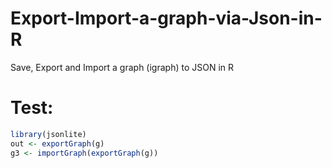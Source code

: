 # Export-Import-a-graph-via-Json-in-R
Save, Export and Import a graph (igraph) to JSON in R


# Test:
```R
library(jsonlite)
out <- exportGraph(g)
g3 <- importGraph(exportGraph(g))
```
